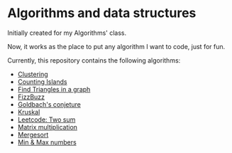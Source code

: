 # Algorithms and data structures

Initially created for my Algorithms' class.

Now, it works as the place to put any algorithm I want to code, just for fun.

Currently, this repository contains the following algorithms:

* [Clustering](Conglomerate)
* [Counting Islands](islands-dfs)
* [Find Triangles in a graph](Triangles)
* [FizzBuzz](fizzbuzz)
* [Goldbach's conjeture](goldback-conjeture)
* [Kruskal](Kruskal)
* [Leetcode: Two sum](two-sum)
* [Matrix multiplication](matrix-multiplication)
* [Mergesort](mergesort)
* [Min & Max numbers](min-n-max-numbers-until-eof)
